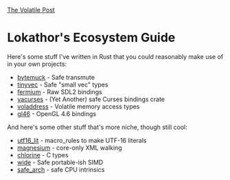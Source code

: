 
[The Volatile Post](https://lokathor.github.io/volatile/)

# Lokathor's Ecosystem Guide

Here's some stuff I've written in Rust that you could reasonably make use of in your own projects:

* [bytemuck](https://docs.rs/bytemuck) - Safe transmute
* [tinyvec](https://docs.rs/tinyvec) - Safe "small vec" types
* [fermium](https://docs.rs/fermium) - Raw SDL2 bindings
* [yacurses](https://docs.rs/yacurses) - (Yet Another) safe Curses bindings crate
* [voladdress](https://docs.rs/voladdress) - Volatile memory access types
* [gl46](https://docs.rs/gl46) - OpenGL 4.6 bindings

And here's some other stuff that's more niche, though still cool:

* [utf16_lit](https://docs.rs/utf16_lit) - macro_rules to make UTF-16 literals
* [magnesium](https://docs.rs/magnesium) - core-only XML walking
* [chlorine](https://docs.rs/chlorine) - C types
* [wide](https://docs.rs/wide) - Safe portable-ish SIMD
* [safe_arch](https://docs.rs/safe_arch) - safe CPU intrinsics
